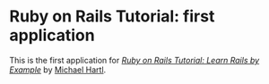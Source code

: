# Ruby on Rails Tutorial: first application 

This is the first application for 
[*Ruby on Rails Tutorial: Learn Rails by Example*](http://railstutorial.org/) by [Michael Hartl](http://michaelhartl.com/). 
